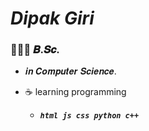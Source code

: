 # ___Dipak Giri___ 
### 👨🏻‍💻 𝑩.𝑺𝒄.
  - 𝒊𝒏 𝑪𝒐𝒎𝒑𝒖𝒕𝒆𝒓 𝑺𝒄𝒊𝒆𝒏𝒄𝒆.

- ☕ learning programming
    - ___```html js css python c++```___
